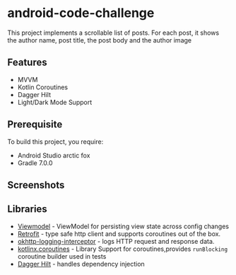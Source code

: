 # android-code-challenge

This project implements a scrollable list of posts.
For each post, it shows the author name, post title, the post body and the author image

## Features
* MVVM
* Kotlin Coroutines
* Dagger Hilt
* Light/Dark Mode Support

## Prerequisite
To build this project, you require:
- Android Studio arctic fox
- Gradle 7.0.0

<h2 align="left">Screenshots</h2>
<h4 align="center">

## Libraries

- [Viewmodel](https://developer.android.com/topic/libraries/architecture/viewmodel) - ViewModel for persisting view state across config changes
- [Retrofit](https://square.github.io/retrofit/) - type safe http client and supports coroutines out of the box.
- [okhttp-logging-interceptor](https://github.com/square/okhttp/blob/master/okhttp-logging-interceptor/README.md) - logs HTTP request and response data.
- [kotlinx.coroutines](https://github.com/Kotlin/kotlinx.coroutines) - Library Support for coroutines,provides `runBlocking` coroutine builder used in tests
- [Dagger Hilt](https://dagger.dev/hilt) - handles dependency injection
